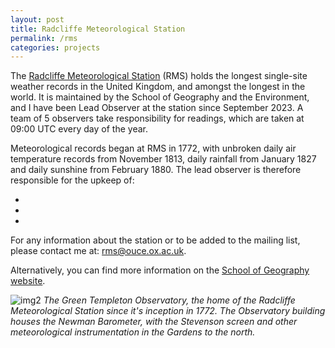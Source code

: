 ```yaml
---
layout: post
title: Radcliffe Meteorological Station
permalink: /rms
categories: projects
---
```

The [Radcliffe Meteorological Station](https://www.geog.ox.ac.uk/research/climate/rms) (RMS) holds the longest single-site weather records in the United Kingdom, and amongst the longest in the world. It is maintained by the School of Geography and the Environment, and I have been Lead Observer at the station since September 2023. A team of 5 observers take responsibility for readings, which are taken at 09:00 UTC every day of the year.

Meteorological records began at RMS in 1772, with unbroken daily air temperature records from November 1813, daily rainfall from January 1827 and daily sunshine from February 1880. The lead observer is therefore responsible for the upkeep of:
- <script>
    var startDate = new Date("1813-11-01");
    var today = new Date();
    var timeDifference = today.getTime() - startDate.getTime();
    var daysDifference = Math.floor(timeDifference / (1000 * 3600 * 24));
    document.write(daysDifference + " days of continuous daily temperature observations");
  </script>
- <script>
    var startDate = new Date("1827-01-01");
    var today = new Date();
    var timeDifference = today.getTime() - startDate.getTime();
    var daysDifference = Math.floor(timeDifference / (1000 * 3600 * 24));
    document.write(daysDifference + " continuous daily rainfall readings");
  </script>
- <script>
    var startDate = new Date("1880-02-01");
    var today = new Date();
    var timeDifference = today.getTime() - startDate.getTime();
    var daysDifference = Math.floor(timeDifference / (1000 * 3600 * 24));
    document.write(daysDifference + " continuous daily sunshine readings");
  </script>

For any information about the station or to be added to the mailing list, please contact me at: [rms@ouce.ox.ac.uk](rms@ouce.ox.ac.uk).

Alternatively, you can find more information on the [School of Geography website](https://www.geog.ox.ac.uk/research/climate/rms/index.html).

![img2](/assets/rms/20231015_103439.jpg)
*The Green Templeton Observatory, the home of the Radcliffe Meteorological Station since it's inception in 1772. The Observatory building houses the Newman Barometer, with the Stevenson screen and other meteorological instrumentation in the Gardens to the north.* 



